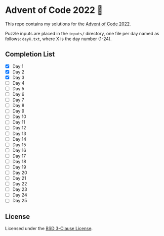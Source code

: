 # Advent of Code 2022 🎄

This repo contains my solutions for the [Advent of Code 2022](https://adventofcode.com/2022).

Puzzle inputs are placed in the `inputs/` directory, one file per day named as follows:
`dayX.txt`, where X is the day number (1-24).

## Completion List

 - [x] Day 1
 - [x] Day 2
 - [x] Day 3
 - [ ] Day 4
 - [ ] Day 5
 - [ ] Day 6
 - [ ] Day 7
 - [ ] Day 8
 - [ ] Day 9
 - [ ] Day 10
 - [ ] Day 11
 - [ ] Day 12
 - [ ] Day 13
 - [ ] Day 14
 - [ ] Day 15
 - [ ] Day 16
 - [ ] Day 17
 - [ ] Day 18
 - [ ] Day 19
 - [ ] Day 20
 - [ ] Day 21
 - [ ] Day 22
 - [ ] Day 23
 - [ ] Day 24
 - [ ] Day 25

## License

Licensed under the [BSD 3-Clause License](./LICENSE).
